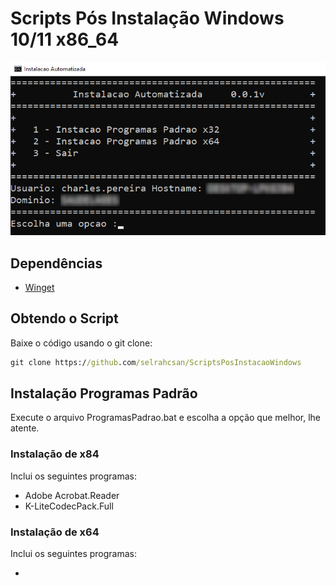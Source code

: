 # Scripts Pós Instalação Windows 10/11 x86_64

![Menu Inicial](Screenshot_1.png)

## Dependências

* [Winget][def]

## Obtendo o Script

Baixe o código usando o git clone:

```cmd
git clone https://github.com/selrahcsan/ScriptsPosInstacaoWindows
```

## Instalação Programas Padrão

Execute o arquivo ProgramasPadrao.bat e escolha a opção que melhor, lhe atente.

### Instalação de x84

Inclui os seguintes programas:

* Adobe Acrobat.Reader
* K-LiteCodecPack.Full

### Instalação de x64

Inclui os seguintes programas:

*

[def]: https://www.microsoft.com/p/app-installer/9nblggh4nns1#activetab=pivot:overviewtab
